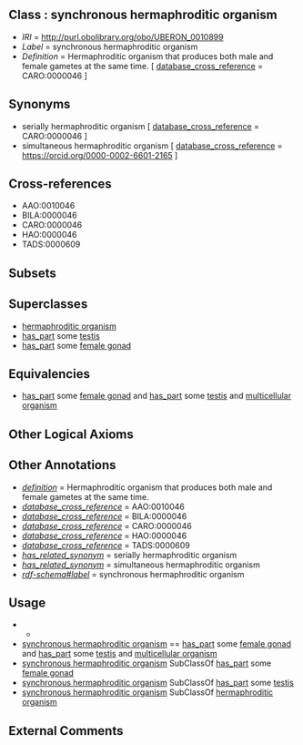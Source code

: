 
## Class : synchronous hermaphroditic organism

 * *IRI* = http://purl.obolibrary.org/obo/UBERON_0010899
 * *Label* = synchronous hermaphroditic organism
 * *Definition* = Hermaphroditic organism that produces both male and female gametes at the same time. [ [database_cross_reference](../../ef/oboInOwl#hasDbXref.md) = CARO:0000046 ]

## Synonyms

 * serially hermaphroditic organism [ [database_cross_reference](../../ef/oboInOwl#hasDbXref.md) = CARO:0000046 ]
 * simultaneous hermaphroditic organism [ [database_cross_reference](../../ef/oboInOwl#hasDbXref.md) = https://orcid.org/0000-0002-6601-2165 ]

## Cross-references

 * AAO:0010046
 * BILA:0000046
 * CARO:0000046
 * HAO:0000046
 * TADS:0000609

## Subsets


## Superclasses

 * [hermaphroditic organism](../../UBERON/97/UBERON_0007197.md)
 * [has_part](../../BFO/51/BFO_0000051.md) some [testis](../../UBERON/73/UBERON_0000473.md)
 * [has_part](../../BFO/51/BFO_0000051.md) some [female gonad](../../UBERON/92/UBERON_0000992.md)

## Equivalencies

 * [has_part](../../BFO/51/BFO_0000051.md) some [female gonad](../../UBERON/92/UBERON_0000992.md) and [has_part](../../BFO/51/BFO_0000051.md) some [testis](../../UBERON/73/UBERON_0000473.md) and [multicellular organism](../../UBERON/68/UBERON_0000468.md)

## Other Logical Axioms


## Other Annotations

 * *[definition](../../IAO/15/IAO_0000115.md)* = Hermaphroditic organism that produces both male and female gametes at the same time.
 * *[database_cross_reference](../../ef/oboInOwl#hasDbXref.md)* = AAO:0010046
 * *[database_cross_reference](../../ef/oboInOwl#hasDbXref.md)* = BILA:0000046
 * *[database_cross_reference](../../ef/oboInOwl#hasDbXref.md)* = CARO:0000046
 * *[database_cross_reference](../../ef/oboInOwl#hasDbXref.md)* = HAO:0000046
 * *[database_cross_reference](../../ef/oboInOwl#hasDbXref.md)* = TADS:0000609
 * *[has_related_synonym](../../ym/oboInOwl#hasRelatedSynonym.md)* = serially hermaphroditic organism
 * *[has_related_synonym](../../ym/oboInOwl#hasRelatedSynonym.md)* = simultaneous hermaphroditic organism
 * *[rdf-schema#label](../../el/rdf-schema#label.md)* = synchronous hermaphroditic organism

## Usage

 * -
 * [synchronous hermaphroditic organism](../../UBERON/99/UBERON_0010899.md) == [has_part](../../BFO/51/BFO_0000051.md) some [female gonad](../../UBERON/92/UBERON_0000992.md) and [has_part](../../BFO/51/BFO_0000051.md) some [testis](../../UBERON/73/UBERON_0000473.md) and [multicellular organism](../../UBERON/68/UBERON_0000468.md)
 * [synchronous hermaphroditic organism](../../UBERON/99/UBERON_0010899.md) SubClassOf [has_part](../../BFO/51/BFO_0000051.md) some [female gonad](../../UBERON/92/UBERON_0000992.md)
 * [synchronous hermaphroditic organism](../../UBERON/99/UBERON_0010899.md) SubClassOf [has_part](../../BFO/51/BFO_0000051.md) some [testis](../../UBERON/73/UBERON_0000473.md)
 * [synchronous hermaphroditic organism](../../UBERON/99/UBERON_0010899.md) SubClassOf [hermaphroditic organism](../../UBERON/97/UBERON_0007197.md)

## External Comments

